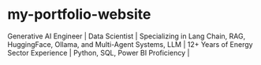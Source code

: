 # my-portfolio-website
Generative AI Engineer | Data Scientist | Specializing in Lang Chain, RAG, HuggingFace, Ollama, and Multi-Agent Systems, LLM | 12+ Years of Energy Sector Experience | Python, SQL, Power BI Proficiency |
